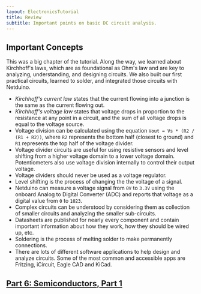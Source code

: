 ```yaml
---
layout: ElectronicsTutorial
title: Review
subtitle: Important points on basic DC circuit analysis.
---
```


## Important Concepts

This was a big chapter of the tutorial. Along the way, we learned about Kirchhoff's laws, which are as foundational as Ohm's law and are key to analyzing, understanding, and designing circuits. We also built our first practical circuits, learned to solder, and integrated those circuits with Netduino.

 * _Kirchhoff's current law_ states that the current flowing into a junction is the same as the current flowing out.
 * _Kirchhoff's voltage law_ states that voltage drops in proportion to the resistance at any point in a circuit, and the sum of all voltage drops is equal to the voltage source.
 * Voltage division can be calculated using the equation `Vout = Vs * (R2 / (R1 + R2))`, where `R2` represents the bottom half (closest to ground) and `R1` represents the top half of the voltage divider.
 * Voltage divider circuits are useful for using resistive sensors and level shifting from a higher voltage domain to a lower voltage domain. Potentiometers also use voltage division internally to control their output voltage.
 * Voltage dividers should never be used as a voltage regulator.
 * Level shifting is the process of changing the the voltage of a signal.
 * Netduino can measure a voltage signal from `0V` to `3.3V` using the onboard Analog to Digital Converter (ADC) and reports that voltage as a digital value from `0` to `1023`.
 * Complex circuits can be understood by considering them as collection of smaller circuits and analyzing the smaller sub-circuits.
 * Datasheets are published for nearly every component and contain important information about how they work, how they should be wired up, etc.
 * Soldering is the process of melting solder to make permanently connections.
 * There are lots of different software applications to help design and analyze circuits. Some of the most common and accessible apps are Fritzing, iCircuit, Eagle CAD and KiCad.


## [Part 6: Semiconductors, Part 1](../../Part6/Semiconductors/)